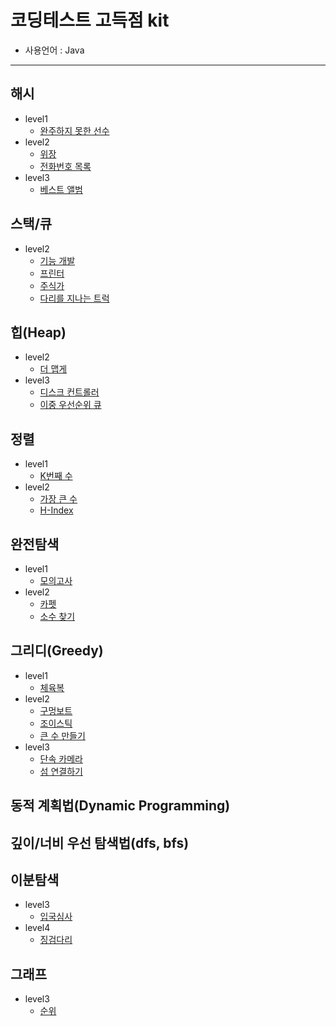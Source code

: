 # 코딩테스트 고득점 kit
   * 사용언어 : Java
[]()
<hr>

## 해시
  * level1
     * [완주하지 못한 선수](https://github.com/courage331/Programmers/blob/master/Programmers/src/coding_test/highscore_kit/hash/level1/UnsucessfulPlayer.java)
  * level2      
     * [위장](https://github.com/courage331/Programmers/blob/master/Programmers/src/coding_test/highscore_kit/hash/level2/Camouflage.java)
     * [전화번호 목록](https://github.com/courage331/Programmers/blob/master/Programmers/src/coding_test/highscore_kit/hash/level2/PhonenumberList.java)
   * level3 
     * [베스트 앨범](https://github.com/courage331/Programmers/blob/master/Programmers/src/coding_test/highscore_kit/hash/level3/Bestalbum.java) 


 ## 스택/큐
 * level2
   * [기능 개발](https://github.com/courage331/Programmers/blob/master/Programmers/src/coding_test/highscore_kit/stack_queue/level2/FunctionDevelopment.java)
   * [프린터](https://github.com/courage331/Programmers/blob/master/Programmers/src/coding_test/highscore_kit/stack_queue/level2/Printer.java)
   * [주식가](https://github.com/courage331/Programmers/blob/master/Programmers/src/coding_test/highscore_kit/stack_queue/level2/StockPrice.java)
   * [다리를 지나는 트럭](https://github.com/courage331/Programmers/blob/master/Programmers/src/coding_test/highscore_kit/stack_queue/level2/Truck_Pass_Bridge.java)

## 힙(Heap)
* level2
  * [더 맵게](https://github.com/courage331/Programmers/blob/master/Programmers/src/coding_test/highscore_kit/heap/level2/Hotter.java)
* level3
  * [디스크 컨트롤러](https://github.com/courage331/Programmers/blob/master/Programmers/src/coding_test/highscore_kit/heap/level3/Disk_Controller.java)
  * [이중 우선순위 큐](https://github.com/courage331/Programmers/blob/master/Programmers/src/coding_test/highscore_kit/heap/level3/Double_Priority_Queue.java)

## 정렬
* level1
  * [K번째 수](https://github.com/courage331/Programmers/blob/master/Programmers/src/coding_test/highscore_kit/sort/level1/Kth_Number.java)
* level2
  * [가장 큰 수](https://github.com/courage331/Programmers/blob/master/Programmers/src/coding_test/highscore_kit/sort/level2/Biggest_Number.java)
  * [H-Index](https://github.com/courage331/Programmers/blob/master/Programmers/src/coding_test/highscore_kit/sort/level2/H_Index.java)
  
## 완전탐색
* level1
  * [모의고사](https://github.com/courage331/Programmers/blob/master/Programmers/src/coding_test/highscore_kit/bruteforce/level1/SemiTest.java)
* level2
  * [카펫](https://github.com/courage331/Programmers/blob/master/Programmers/src/coding_test/highscore_kit/bruteforce/level2/Carpet.java) 
  * [소수 찾기](https://github.com/courage331/Programmers/blob/master/Programmers/src/coding_test/highscore_kit/bruteforce/level2/PrimeNumber.java) 


## 그리디(Greedy)
* level1
  * [체육복](https://github.com/courage331/Programmers/blob/master/Programmers/src/coding_test/highscore_kit/greedy/level1/Sports_Clothes.java) 
* level2
  * [구멍보트](https://github.com/courage331/Programmers/blob/master/Programmers/src/coding_test/highscore_kit/greedy/level2/Boat.java)
  * [조이스틱](https://github.com/courage331/Programmers/blob/master/Programmers/src/coding_test/highscore_kit/greedy/level2/JoyStick.java)
  * [큰 수 만들기](https://github.com/courage331/Programmers/blob/master/Programmers/src/coding_test/highscore_kit/greedy/level2/Make_BigNumber.java)
* level3
  * [단속 카메라](https://github.com/courage331/Programmers/blob/master/Programmers/src/coding_test/highscore_kit/greedy/level3/Camera.java)
  * [섬 연결하기](https://github.com/courage331/Programmers/blob/master/Programmers/src/coding_test/highscore_kit/greedy/level3/Link_Island.java)
  


## 동적 계획법(Dynamic Programming)


## 깊이/너비 우선 탐색법(dfs, bfs)


## 이분탐색
* level3
  * [입국심사](https://github.com/courage331/Programmers/blob/master/Programmers/src/coding_test/highscore_kit/binarysearch/level3/Immigration.java) 
* level4
  * [징검다리](https://github.com/courage331/Programmers/blob/master/Programmers/src/coding_test/highscore_kit/binarysearch/level4/SteppingStone.java)

## 그래프
* level3
  * [순위](https://github.com/courage331/Programmers/blob/master/Programmers/src/coding_test/highscore_kit/graph/level3/Ranking.java) 

